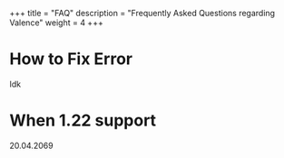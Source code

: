 +++
title = "FAQ"
description = "Frequently Asked Questions regarding Valence"
weight = 4
+++

# How to Fix Error

Idk

# When 1.22 support

20.04.2069
